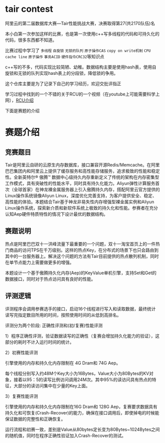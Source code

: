 # tair contest
阿里云的第二届数据库大赛—Tair性能挑战大赛，决赛取得第27(共2170队伍)名



本小白第一次参加这样的比赛，也是第一次使用c++写多线程的代码和可持久化的代码，很多东西都不知道。

比赛过程中学习了 `多线程` `自旋锁` `无锁的队列` `原子操作CAS` `copy on write机制` `CPU cache line`  `原子操作`  `事务ACID` `硬件指令CRC32`等知识点

c++写的不多，代码实现比较简陋、幼稚。数据结构主要是使用hash表，使用自旋锁和无锁的队列实现hash表上的分段锁，降低锁的争用。

这个仓库主要是为了记录下自己的学习经历，欢迎交批评指正

学习过程中找到的一个不错的关于RCU的一个视频（在youtube上可能需要科学上网），[RCU介绍](https://www.youtube.com/watch?reload=9&v=rxQ5K9lo034)



下面是赛题的介绍

# 赛题介绍

## 竞赛题目

Tair是阿里云自研的云原生内存数据库，接口兼容开源Redis/Memcache。在阿里巴巴集团内和阿里云上提供了缓存服务和高性能存储服务，追求极致的性能和稳定性。全新英特尔® 傲腾™ 数据中心级持久内存重新定义了传统的架构在内存密集型工作模式，具有突破性的性能水平，同时具有持久化能力。Aliyun弹性计算服务首次（全球首家）在神龙裸金属服务器上引入傲腾持久内存，撘配阿里云官方提供的Linux操作系统镜像Aliyun Linux，深度优化完善支持，为客户提供安全、稳定、高性能的体验。本题结合Tair基于神龙非易失性内存增强型裸金属实例和Aliyun Linux操作系统，探索新介质和新软件系统上极致的持久化和性能。参赛者在充分认知Aep硬件特质特性的情况下设计最优的数据结构。

## 赛题说明

热点是阿里巴巴双十一洪峰流量下最重要的一个问题，双十一淘宝首页上的一件热门商品的访问TPS在千万级别。这样的热点Key，在分布式的场景下也只会路由到其中的一台服务器上。解决这个问题的方法有Tair目前提供的热点散列机制，同时在单节点能力上需要做更多的增强。

本题设计一个基于傲腾持久化内存(Aep)的KeyValue单机引擎，支持Set和Get的数据接口，同时对于热点访问具有良好的性能。

## 评测逻辑

评测程序会调用参赛选手的接口，启动16个线程进行写入和读取数据，最终统计读写完指定数目所用的时间，按照使用时间的从低到高排名。

评测分为两个阶段: 正确性评测和(初/复赛)性能评测

1）程序正确性评测，验证数据读写的正确性（复赛会增加持久化能力的验证），这部分的耗时不计入运行时间的统计。

2）初赛性能评测

引擎使用的内存和持久化内存限制在 4G Dram和 74G Aep。

每个线程分别写入约48M个Key大小为16Bytes，Value大小为80Bytes的KV对象，接着以95：5的读写比例访问调用24M次。其中95%的读访问具有热点的特征，大部分的读访问集中在少量的Key上面。

3）复赛性能评测

引擎使用的内存和持久化内存限制在16G Dram和 128G Aep，复赛要求数据具有持久化和可恢复(Crash-Recover)的能力，确保在接口调用后，即使掉电的时候能保证数据的完整性和正确恢复。

运行流程和初赛一致，差别是Value从80bytes定长变为80Bytes~1024Bytes之间的随机值，同时在程序正确性验证加入Crash-Recover的测试。


